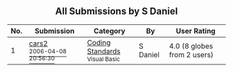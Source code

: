 ﻿<div align="center">

## All Submissions by S Daniel

</div>

No.  | Submission | Category | By   | User Rating
---- | ---------- | -------- | ---- | -----------
1 | [cars2<br /><sup>2006-04-08 20:56:30</sup>](https://github.com/Planet-Source-Code/s-daniel-cars2__1-65224) | [Coding Standards<br /><sup>Visual Basic</sup>](../ByCategory/coding-standards__1-43.md) | S Daniel | 4.0 (8 globes from 2 users)
